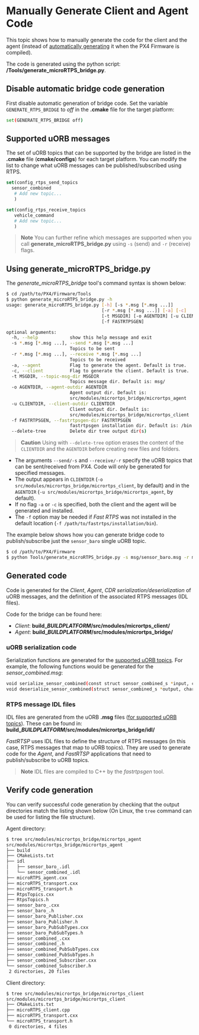 # Manually Generate Client and Agent Code

This topic shows how to manually generate the code for the client and the agent (instead of [automatically generating](../middleware/micrortps.md) it when the PX4 Firmware is compiled). 

The code is generated using the python script: **/Tools/generate_microRTPS_bridge.py**.


## Disable automatic bridge code generation

First disable automatic generation of bridge code. Set the variable `GENERATE_RTPS_BRIDGE` to *off* in the **.cmake** file for the target platform:

```sh
set(GENERATE_RTPS_BRIDGE off)
```

## Supported uORB messages

The set of uORB topics that can be supported by the bridge are listed in the **.cmake** file (**cmake/configs**) for each target platform. You can modify the list to change what uORB messages can be published/subscribed using RTPS. 

```cmake
set(config_rtps_send_topics
  sensor_combined
   # Add new topic...
   )

set(config_rtps_receive_topics
   vehicle_command
   # Add new topic...
   )
```

> **Note** You can further refine which messages are supported when you call **generate_microRTPS_bridge.py** using `-s` (send) and `-r` (receive) flags.


## Using generate_microRTPS_bridge.py

The *generate_microRTPS_bridge* tool's command syntax is shown below:

```sh
$ cd /path/to/PX4/Firmware/Tools
$ python generate_microRTPS_bridge.py -h
usage: generate_microRTPS_bridge.py [-h] [-s *.msg [*.msg ...]]
                                    [-r *.msg [*.msg ...]] [-a] [-c]
                                    [-t MSGDIR] [-o AGENTDIR] [-u CLIENTDIR]
                                    [-f FASTRTPSGEN]

optional arguments:
  -h, --help            show this help message and exit
  -s *.msg [*.msg ...], --send *.msg [*.msg ...]
                        Topics to be sent
  -r *.msg [*.msg ...], --receive *.msg [*.msg ...]
                        Topics to be received
  -a, --agent           Flag to generate the agent. Default is true.
  -c, --client          Flag to generate the client. Default is true.
  -t MSGDIR, --topic-msg-dir MSGDIR
                        Topics message dir. Default is: msg/
  -o AGENTDIR, --agent-outdir AGENTDIR
                        Agent output dir. Default is:
                        src/modules/micrortps_bridge/micrortps_agent
  -u CLIENTDIR, --client-outdir CLIENTDIR
                        Client output dir. Default is:
                        src/modules/micrortps_bridge/micrortps_client
  -f FASTRTPSGEN, --fastrtpsgen-dir FASTRTPSGEN
                        fastrtpsgen installation dir. Default is: /bin
  --delete-tree         Delete dir tree output dir(s)
```

> **Caution** Using with `--delete-tree` option erases the content of the `CLIENTDIR` and the `AGENTDIR` before creating new files and folders.

- The arguments `--send/-s` and `--receive/-r` specify the uORB topics that can be sent/received from PX4. Code will only be generated for specified messages.
- The output appears in `CLIENTDIR` (`-o src/modules/micrortps_bridge/micrortps_client`, by default) and in the `AGENTDIR` (`-u src/modules/micrortps_bridge/micrortps_agent`, by default).
- If no flag `-a` or `-c` is specified, both the client and the agent will be generated and installed.
- The `-f` option may be needed if *Fast RTPS* was not installed in the default location (`-f /path/to/fastrtps/installation/bin`).

The example below shows how you can generate bridge code to publish/subscribe just the `sensor_baro` single uORB topic.

```sh
$ cd /path/to/PX4/Firmware
$ python Tools/generate_microRTPS_bridge.py -s msg/sensor_baro.msg -r msg/sensor_combined.msg
```

## Generated code

Code is generated for the *Client*, *Agent*, *CDR serialization/deserialization* of uORB messages, and the definition of the associated RTPS messages (IDL files). 

Code for the bridge can be found here:

- *Client*: **build\__BUILDPLATFORM_/src/modules/micrortps_client/**
- *Agent*: **build\__BUILDPLATFORM_/src/modules/micrortps_bridge/**


### uORB serialization code

Serialization functions are generated for the [supported uORB topics](#supported-uorb-messages). For example, the following functions would be generated for the *sensor_combined.msg*:

```sh
void serialize_sensor_combined(const struct sensor_combined_s *input, char *output, uint32_t *length, struct microCDR *microCDRWriter);
void deserialize_sensor_combined(struct sensor_combined_s *output, char *input, struct microCDR *microCDRReader);
```

### RTPS message IDL files

IDL files are generated from the uORB **.msg** files ([for supported uORB topics](#supported-uorb-messages)). These can be found in: **build\__BUILDPLATFORM_/src/modules/micrortps_bridge/idl/**

*FastRTSP* uses IDL files to define the structure of RTPS messages (in this case, RTPS messages that map to uORB topics). They are used to generate code for the *Agent*, and *FastRTSP* applications that need to publish/subscribe to uORB topics.

> **Note** IDL files are compiled to C++ by the *fastrtpsgen* tool.


## Verify code generation

You can verify successful code generation by checking that the output directories match the listing shown below (On Linux, the `tree` command can be used for listing the file structure).

Agent directory:
```sh
$ tree src/modules/micrortps_bridge/micrortps_agent
src/modules/micrortps_bridge/micrortps_agent
├── build
├── CMakeLists.txt
├── idl
│   ├── sensor_baro_.idl
│   └── sensor_combined_.idl
├── microRTPS_agent.cxx
├── microRTPS_transport.cxx
├── microRTPS_transport.h
├── RtpsTopics.cxx
├── RtpsTopics.h
├── sensor_baro_.cxx
├── sensor_baro_.h
├── sensor_baro_Publisher.cxx
├── sensor_baro_Publisher.h
├── sensor_baro_PubSubTypes.cxx
├── sensor_baro_PubSubTypes.h
├── sensor_combined_.cxx
├── sensor_combined_.h
├── sensor_combined_PubSubTypes.cxx
├── sensor_combined_PubSubTypes.h
├── sensor_combined_Subscriber.cxx
└── sensor_combined_Subscriber.h
 2 directories, 20 files
```

Client directory:
```sh
$ tree src/modules/micrortps_bridge/micrortps_client
src/modules/micrortps_bridge/micrortps_client
├── CMakeLists.txt
├── microRTPS_client.cpp
├── microRTPS_transport.cxx
└── microRTPS_transport.h
 0 directories, 4 files
```
